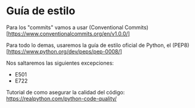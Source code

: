 # Guía de estilo

Para los "commits" vamos a usar (Conventional Commits)[https://www.conventionalcommits.org/en/v1.0.0/]

Para todo lo demas, usaremos la guía de estilo oficial de Python, el (PEP8)[https://www.python.org/dev/peps/pep-0008/]

Nos saltaremos las siguientes excepciones:
- E501
- E722

Tutorial de como asegurar la calidad del código: https://realpython.com/python-code-quality/
